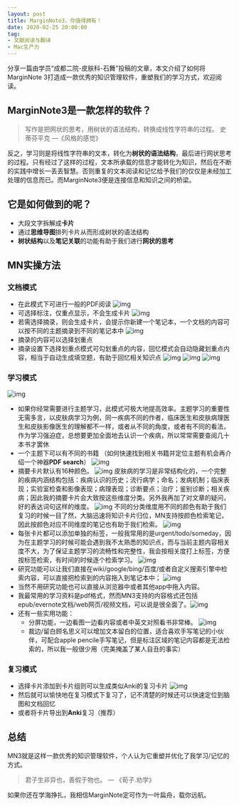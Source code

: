 ```yaml
---
layout: post
title: MarginNote3，你值得拥有！
date: 2020-02-25 20:00:00
tag: 
- 文献阅读与翻译
- Mac生产力
---
```


分享一篇由学员“成都二院-皮肤科-石舞”投稿的文章，本文介绍了如何将MarginNote 3打造成一款优秀的知识管理软件，重塑我们的学习方式，欢迎阅读。

## MarginNote3是一款怎样的软件？

> 写作是把网状的思考，用树状的语法结构，转换成线性字符串的过程。
> 史蒂芬平克 —《风格的感觉》

反之，学习则是将线性字符串的文本，转化为**树状的语法结构**，最后进行网状思考的过程。只有经过了这样的过程，文本所承载的信息才能转化为知识，然后在不断的实践中增长一丢丢智慧。否则重复的文本阅读和记忆给予我们的仅仅是未经加工处理的信息而已。而MarginNote3便是连接信息和知识之间的桥梁。

## 它是如何做到的呢？

- 大段文字拆解成**卡片**
- 通过**思维导图**排列卡片从而形成树状的语法结构
- **树状结构**以及**笔记关联**的功能有助于我们进行**网状的思考**

## MN实操方法

### 文档模式

- 在此模式下可进行一般的PDF阅读
  ![img](https://tva1.sinaimg.cn/large/0082zybply1gc7wh30oe5j318z0u0n0l.jpg)
- 可选择标注，仅重点显示，不会生成卡片
	![img](https://tva1.sinaimg.cn/large/0082zybpgy1gc6q6pk2lzj31c00u0npd.jpg)
- 若需选择摘录，则会生成卡片，会提示你新建一个笔记本，一个文档的内容可以按不同的主题摘录到不同的笔记本中
  ![img](https://tva1.sinaimg.cn/large/0082zybpgy1gc6q6qgp9uj30ym0u0b29.jpg)
- 摘录的内容可以选择划重点
- 摘录设置下选择划重点模式可勾划重点的内容，回忆模式会自动隐藏划重点内容，相当于自动生成填空题，有助于回忆相关知识点
  ![img](https://tva1.sinaimg.cn/large/0082zybply1gc7wnezo9ej30ym0u0jxp.jpg)
  ![img](https://tva1.sinaimg.cn/large/0082zybply1gc7wnunqk4j30ym0u0te0.jpg)
  ![img](https://tva1.sinaimg.cn/large/0082zybply1gc7wo6bscaj30ym0u0jwe.jpg)

### 学习模式

![img](https://tva1.sinaimg.cn/large/0082zybply1gc7wob4dx6j30ym0u0q5t.jpg)

- 如果你经常需要进行主题学习，此模式可极大地提高效率。主题学习的重要性无需多言，以皮肤病学习为例，同一疾病不同的作者，临床医生和皮肤病理医生和皮肤影像医生的理解都不一样，或者从不同的角度，或者有不同的看法，作为学习强迫症，总想要更加全面地去认识一个疾病，所以常常需要查阅几十本书才罢休
- 一个主题下可以有不同的书籍 （如何快速找到相关书籍并定位主题有机会再介绍一个神器**PDF search**）
  ![img](https://tva1.sinaimg.cn/large/0082zybply1gc7wojpjvxj30ym0u0wjn.jpg)
- 摘要卡片默认有16种颜色。
  ![img](https://tva1.sinaimg.cn/large/0082zybply1gc7wooizrnj30ym0u0wjw.jpg)
  皮肤病的学习是非常结构化的，一个完整的疾病内涵结构包括：疾病认识的历史；流行病学；命名；发病机制；临床表现；实验室检查和影像表现；病理表现；诊断要点；治疗；鉴别诊断；相关疾病；因此我的摘要卡片会大致按这些维度分类。另外我再加了对文章的疑问，好的表达词句这样的维度。
  ![img](https://tva1.sinaimg.cn/large/0082zybply1gc7wp8kbxmj30u00ueadt.jpg)
  不同的分类维度用不同的颜色有助于我们复习的时候一目了然，大脑迅速将知识卡片归位，MN支持按颜色检索笔记，因此按颜色对应不同维度的笔记也有助于我们检索。
  ![img](https://tva1.sinaimg.cn/large/0082zybply1gc7wpebbxij30ym0u0aev.jpg)
- 每张卡片都可以添加单独的标签，一般我常用的是urgent/todo/someday，因为在主题学习的时候可能会遇到我不太熟悉的知识点，而与当前主题内容相关度不大，为了保证主题学习的流畅性和完整性，我会按相关度打上标签，方便按标签检索，有时间的时候逐个检索学习。
  ![img](https://tva1.sinaimg.cn/large/0082zybply1gc7wpjyo5uj30ym0u0tco.jpg)
- 研究功能可以让我们直接在wiki/google/bing/百度/或者自定义搜索引擎中检索内容，可以直接把检索到的内容拖入到笔记本中；
  ![img](https://tva1.sinaimg.cn/large/0082zybply1gc7wppv9l1j30ym0u0tcx.jpg)
- 当然不用研究功能也可以直接从浏览器中或者其他app中拖入内容。
- 我最常用的学习资料是pdf格式，然而MN3支持的内容格式还包括epub/evernote文档/web网页/视频文档，可以说是很全面了。![img](https://tva1.sinaimg.cn/large/0082zybply1gc7wqrculjj31400u00vx.jpg)
- 还有一些实用功能：
  - 分屏功能，一边看图一边看内容或者中英文对照看书非常棒。
    ![img](https://tva1.sinaimg.cn/large/0082zybpgy1gc6qlcmg17j31530u04qq.jpg)
  - 裁边/留白顾名思义可以增加文本留白的位置，适合喜欢手写笔记的小伙伴，可配合apple pencile手写笔记，但是标注区域的笔记内容都是无法检索的，所以我一般很少用（完美掩盖了某人自丑的事实）

### 复习模式

- 选择卡片添加到卡片组则可以生成类似Anki的复习卡片
  ![img](https://tva1.sinaimg.cn/large/0082zybpgy1gc6q7299lpj31c00u0kdx.jpg)
- 然后就可以愉快地在复习模式下复习了，记不清楚的时候还可以快速定位到脑图和文档回忆
- 或者将卡片导出到**Anki**复习（推荐）

## 总结

MN3就是这样一款优秀的知识管理软件，个人认为它重塑并优化了我学习/记忆的方式。

> 君子生非异也，善假于物也。
> — 《荀子.劝学》

如果你还在学海挣扎，我相信MarginNote定可作为一叶扁舟，载你远航。